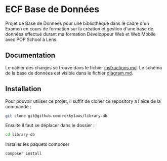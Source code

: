 # ECF Base de Données

Projet de Base de Données pour une bibliothèque dans le cadre d'un Examen en cours de formation sur la création et gestion d'une base de données effectué durant ma formation Développeur Web et Web Mobile avec POP School à Lens.

## Documentation
Le cahier des charges se trouve dans le fichier [instructions.md](./instructions.md).
Le schéma de la base de données est visible dans le fichier [diagram.md](./diagram.md).

## Installation
Pour pouvoir utiliser ce projet, il suffit de cloner ce repository a l'aide de la commande :
```bash
git clone git@github.com:rekky1aws/library-db
```

Ensuite il faut se déplacer dans le dossier :
```bash
cd library-db
```

Installer les paquets composer
```bash
composer install
```